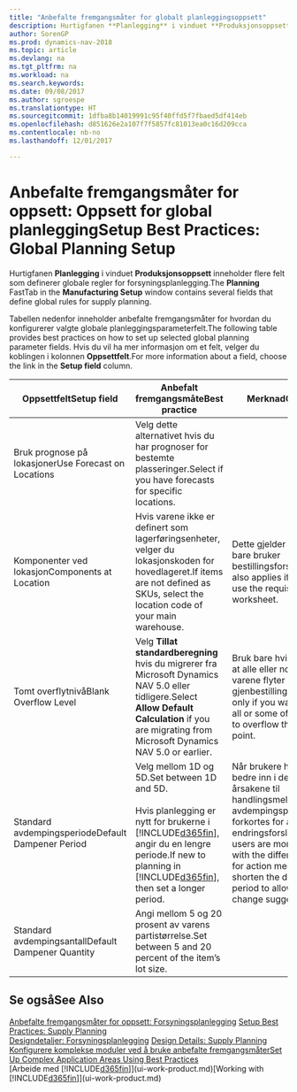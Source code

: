 ```yaml
---
title: "Anbefalte fremgangsmåter for globalt planleggingsoppsett"
description: Hurtigfanen **Planlegging** i vinduet **Produksjonsoppsett** inneholder flere felt som definerer globale regler for forsyningsplanlegging.
author: SorenGP
ms.prod: dynamics-nav-2018
ms.topic: article
ms.devlang: na
ms.tgt_pltfrm: na
ms.workload: na
ms.search.keywords: 
ms.date: 09/08/2017
ms.author: sgroespe
ms.translationtype: HT
ms.sourcegitcommit: 1dfba8b14019991c95f40ffd5f7fbaed5df414eb
ms.openlocfilehash: d851626e2a107f7f5857fc81013ea0c16d209cca
ms.contentlocale: nb-no
ms.lasthandoff: 12/01/2017

---
```

# <a name="setup-best-practices-global-planning-setup"></a><span data-ttu-id="80320-103">Anbefalte fremgangsmåter for oppsett: Oppsett for global planlegging</span><span class="sxs-lookup"><span data-stu-id="80320-103">Setup Best Practices: Global Planning Setup</span></span>
<span data-ttu-id="80320-104">Hurtigfanen **Planlegging** i vinduet **Produksjonsoppsett** inneholder flere felt som definerer globale regler for forsyningsplanlegging.</span><span class="sxs-lookup"><span data-stu-id="80320-104">The **Planning** FastTab in the **Manufacturing Setup** window contains several fields that define global rules for supply planning.</span></span>  

 <span data-ttu-id="80320-105">Tabellen nedenfor inneholder anbefalte fremgangsmåter for hvordan du konfigurerer valgte globale planleggingsparameterfelt.</span><span class="sxs-lookup"><span data-stu-id="80320-105">The following table provides best practices on how to set up selected global planning parameter fields.</span></span> <span data-ttu-id="80320-106">Hvis du vil ha mer informasjon om et felt, velger du koblingen i kolonnen **Oppsettfelt**.</span><span class="sxs-lookup"><span data-stu-id="80320-106">For more information about a field, choose the link in the **Setup field** column.</span></span>  

|<span data-ttu-id="80320-107">Oppsettfelt</span><span class="sxs-lookup"><span data-stu-id="80320-107">Setup field</span></span>|<span data-ttu-id="80320-108">Anbefalt fremgangsmåte</span><span class="sxs-lookup"><span data-stu-id="80320-108">Best practice</span></span>|<span data-ttu-id="80320-109">Merknad</span><span class="sxs-lookup"><span data-stu-id="80320-109">Comment</span></span>|  
|-----------------|-------------------|-------------|  
|<span data-ttu-id="80320-110">Bruk prognose på lokasjoner</span><span class="sxs-lookup"><span data-stu-id="80320-110">Use Forecast on Locations</span></span>|<span data-ttu-id="80320-111">Velg dette alternativet hvis du har prognoser for bestemte plasseringer.</span><span class="sxs-lookup"><span data-stu-id="80320-111">Select if you have forecasts for specific locations.</span></span>||  
|<span data-ttu-id="80320-112">Komponenter ved lokasjon</span><span class="sxs-lookup"><span data-stu-id="80320-112">Components at Location</span></span>|<span data-ttu-id="80320-113">Hvis varene ikke er definert som lagerføringsenheter, velger du lokasjonskoden for hovedlageret.</span><span class="sxs-lookup"><span data-stu-id="80320-113">If items are not defined as SKUs, select the location code of your main warehouse.</span></span>|<span data-ttu-id="80320-114">Dette gjelder også hvis du bare bruker bestillingsforslaget.</span><span class="sxs-lookup"><span data-stu-id="80320-114">This also applies if you only use the requisition worksheet.</span></span>|  
|<span data-ttu-id="80320-115">Tomt overflytnivå</span><span class="sxs-lookup"><span data-stu-id="80320-115">Blank Overflow Level</span></span>|<span data-ttu-id="80320-116">Velg **Tillat standardberegning** hvis du migrerer fra Microsoft Dynamics NAV 5.0 eller tidligere.</span><span class="sxs-lookup"><span data-stu-id="80320-116">Select **Allow Default Calculation** if you are migrating from Microsoft Dynamics NAV 5.0 or earlier.</span></span>|<span data-ttu-id="80320-117">Bruk bare hvis du vil tillate at alle eller noen av varene flyter over gjenbestillingspunktet.</span><span class="sxs-lookup"><span data-stu-id="80320-117">Use only if you want to allow all or some of your items to overflow the reorder point.</span></span>|  
|<span data-ttu-id="80320-118">Standard avdempingsperiode</span><span class="sxs-lookup"><span data-stu-id="80320-118">Default Dampener Period</span></span>|<span data-ttu-id="80320-119">Velg mellom 1D og 5D.</span><span class="sxs-lookup"><span data-stu-id="80320-119">Set between 1D and 5D.</span></span><br /><br /> <span data-ttu-id="80320-120">Hvis planlegging er nytt for brukerne i [!INCLUDE[d365fin](includes/d365fin_md.md)], angir du en lengre periode.</span><span class="sxs-lookup"><span data-stu-id="80320-120">If new to planning in [!INCLUDE[d365fin](includes/d365fin_md.md)], then set a longer period.</span></span>|<span data-ttu-id="80320-121">Når brukere har satt seg bedre inn i de forskjellige årsakene til handlingsmeldinger, kan avdempingsperioden forkortes for å tillate flere endringsforslag.</span><span class="sxs-lookup"><span data-stu-id="80320-121">When users are more familiar with the different reasons for action messages, then shorten the dampener period to allow more change suggestions.</span></span>|  
|<span data-ttu-id="80320-122">Standard avdempingsantall</span><span class="sxs-lookup"><span data-stu-id="80320-122">Default Dampener Quantity</span></span>|<span data-ttu-id="80320-123">Angi mellom 5 og 20 prosent av varens partistørrelse.</span><span class="sxs-lookup"><span data-stu-id="80320-123">Set between 5 and 20 percent of the item’s lot size.</span></span>||  

## <a name="see-also"></a><span data-ttu-id="80320-124">Se også</span><span class="sxs-lookup"><span data-stu-id="80320-124">See Also</span></span>  
 <span data-ttu-id="80320-125">[Anbefalte fremgangsmåter for oppsett: Forsyningsplanlegging](setup-best-practices-supply-planning.md) </span><span class="sxs-lookup"><span data-stu-id="80320-125">[Setup Best Practices: Supply Planning](setup-best-practices-supply-planning.md) </span></span>  
 <span data-ttu-id="80320-126">[Designdetaljer: Forsyningsplanlegging](design-details-supply-planning.md) </span><span class="sxs-lookup"><span data-stu-id="80320-126">[Design Details: Supply Planning](design-details-supply-planning.md) </span></span>  
 [<span data-ttu-id="80320-127">Konfigurere komplekse moduler ved å bruke anbefalte fremgangsmåter</span><span class="sxs-lookup"><span data-stu-id="80320-127">Set Up Complex Application Areas Using Best Practices</span></span>](set-up-complex-application-areas-using-best-practices.md)  
 <span data-ttu-id="80320-128">[Arbeide med [!INCLUDE[d365fin](includes/d365fin_md.md)]](ui-work-product.md)</span><span class="sxs-lookup"><span data-stu-id="80320-128">[Working with [!INCLUDE[d365fin](includes/d365fin_md.md)]](ui-work-product.md)</span></span>

